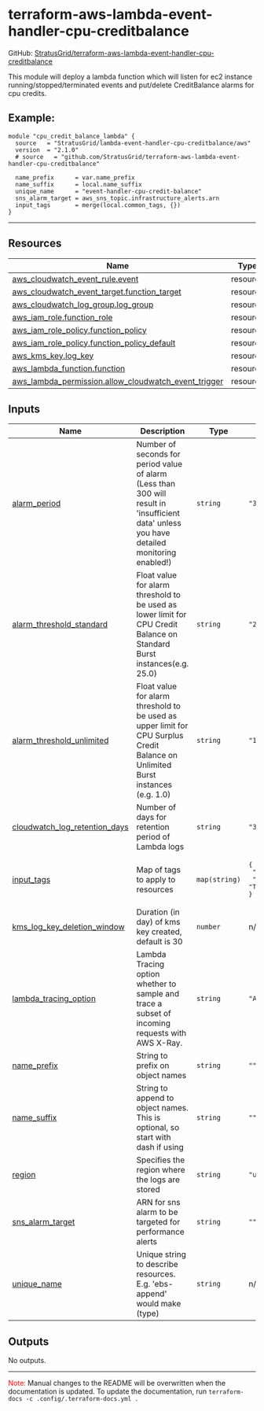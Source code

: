 <!-- BEGIN_TF_DOCS -->
# terraform-aws-lambda-event-handler-cpu-creditbalance

GitHub: [StratusGrid/terraform-aws-lambda-event-handler-cpu-creditbalance](https://github.com/StratusGrid/terraform-aws-lambda-event-handler-cpu-creditbalance)

This module will deploy a lambda function which will listen for ec2 instance running/stopped/terminated events and put/delete CreditBalance alarms for cpu credits.

## Example:
```hcl
module "cpu_credit_balance_lambda" {
  source   = "StratusGrid/lambda-event-handler-cpu-creditbalance/aws"
  version  = "2.1.0"
  # source   = "github.com/StratusGrid/terraform-aws-lambda-event-handler-cpu-creditbalance"

  name_prefix      = var.name_prefix
  name_suffix      = local.name_suffix
  unique_name      = "event-handler-cpu-credit-balance"
  sns_alarm_target = aws_sns_topic.infrastructure_alerts.arn
  input_tags       = merge(local.common_tags, {})
}
```
---

## Resources

| Name | Type |
|------|------|
| [aws_cloudwatch_event_rule.event](https://registry.terraform.io/providers/hashicorp/aws/latest/docs/resources/cloudwatch_event_rule) | resource |
| [aws_cloudwatch_event_target.function_target](https://registry.terraform.io/providers/hashicorp/aws/latest/docs/resources/cloudwatch_event_target) | resource |
| [aws_cloudwatch_log_group.log_group](https://registry.terraform.io/providers/hashicorp/aws/latest/docs/resources/cloudwatch_log_group) | resource |
| [aws_iam_role.function_role](https://registry.terraform.io/providers/hashicorp/aws/latest/docs/resources/iam_role) | resource |
| [aws_iam_role_policy.function_policy](https://registry.terraform.io/providers/hashicorp/aws/latest/docs/resources/iam_role_policy) | resource |
| [aws_iam_role_policy.function_policy_default](https://registry.terraform.io/providers/hashicorp/aws/latest/docs/resources/iam_role_policy) | resource |
| [aws_kms_key.log_key](https://registry.terraform.io/providers/hashicorp/aws/latest/docs/resources/kms_key) | resource |
| [aws_lambda_function.function](https://registry.terraform.io/providers/hashicorp/aws/latest/docs/resources/lambda_function) | resource |
| [aws_lambda_permission.allow_cloudwatch_event_trigger](https://registry.terraform.io/providers/hashicorp/aws/latest/docs/resources/lambda_permission) | resource |

## Inputs

| Name | Description | Type | Default | Required |
|------|-------------|------|---------|:--------:|
| <a name="input_alarm_period"></a> [alarm\_period](#input\_alarm\_period) | Number of seconds for period value of alarm (Less than 300 will result in 'insufficient data' unless you have detailed monitoring enabled!) | `string` | `"300"` | no |
| <a name="input_alarm_threshold_standard"></a> [alarm\_threshold\_standard](#input\_alarm\_threshold\_standard) | Float value for alarm threshold to be used as lower limit for CPU Credit Balance on Standard Burst instances(e.g. 25.0) | `string` | `"25.0"` | no |
| <a name="input_alarm_threshold_unlimited"></a> [alarm\_threshold\_unlimited](#input\_alarm\_threshold\_unlimited) | Float value for alarm threshold to be used as upper limit for CPU Surplus Credit Balance on Unlimited Burst instances (e.g. 1.0) | `string` | `"1.0"` | no |
| <a name="input_cloudwatch_log_retention_days"></a> [cloudwatch\_log\_retention\_days](#input\_cloudwatch\_log\_retention\_days) | Number of days for retention period of Lambda logs | `string` | `"30"` | no |
| <a name="input_input_tags"></a> [input\_tags](#input\_input\_tags) | Map of tags to apply to resources | `map(string)` | <pre>{<br>  "Developer": "StratusGrid",<br>  "Provisioner": "Terraform"<br>}</pre> | no |
| <a name="input_kms_log_key_deletion_window"></a> [kms\_log\_key\_deletion\_window](#input\_kms\_log\_key\_deletion\_window) | Duration (in day) of kms key created, default is 30 | `number` | n/a | yes |
| <a name="input_lambda_tracing_option"></a> [lambda\_tracing\_option](#input\_lambda\_tracing\_option) | Lambda Tracing option whether to sample and trace a subset of incoming requests with AWS X-Ray. | `string` | `"Active"` | no |
| <a name="input_name_prefix"></a> [name\_prefix](#input\_name\_prefix) | String to prefix on object names | `string` | `""` | no |
| <a name="input_name_suffix"></a> [name\_suffix](#input\_name\_suffix) | String to append to object names. This is optional, so start with dash if using | `string` | `""` | no |
| <a name="input_region"></a> [region](#input\_region) | Specifies the region where the logs are stored | `string` | `"us-east-1"` | no |
| <a name="input_sns_alarm_target"></a> [sns\_alarm\_target](#input\_sns\_alarm\_target) | ARN for sns alarm to be targeted for performance alerts | `string` | `""` | no |
| <a name="input_unique_name"></a> [unique\_name](#input\_unique\_name) | Unique string to describe resources. E.g. 'ebs-append' would make <prefix><name>(type)<suffix> | `string` | n/a | yes |

## Outputs

No outputs.

---

<span style="color:red">Note:</span> Manual changes to the README will be overwritten when the documentation is updated. To update the documentation, run `terraform-docs -c .config/.terraform-docs.yml .`
<!-- END_TF_DOCS -->